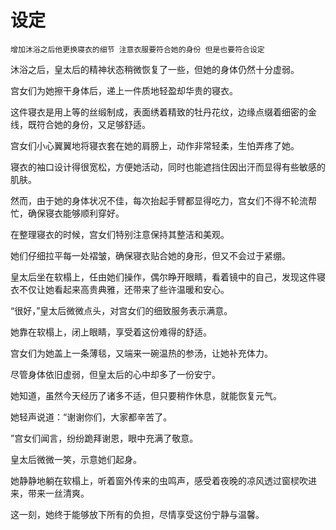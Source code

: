 # 设定

    增加沐浴之后他更换寝衣的细节 注意衣服要符合她的身份 但是也要符合设定

沐浴之后，皇太后的精神状态稍微恢复了一些，但她的身体仍然十分虚弱。

宫女们为她擦干身体后，递上一件质地轻盈却华贵的寝衣。

这件寝衣是用上等的丝缎制成，表面绣着精致的牡丹花纹，边缘点缀着细密的金线，既符合她的身份，又足够舒适。



宫女们小心翼翼地将寝衣套在她的肩膀上，动作非常轻柔，生怕弄疼了她。

寝衣的袖口设计得很宽松，方便她活动，同时也能遮挡住因出汗而显得有些敏感的肌肤。

然而，由于她的身体状况不佳，每次抬起手臂都显得吃力，宫女们不得不轮流帮忙，确保寝衣能够顺利穿好。



在整理寝衣的时候，宫女们特别注意保持其整洁和美观。

她们仔细拉平每一处褶皱，确保寝衣贴合她的身形，但又不会过于紧绷。

皇太后坐在软榻上，任由她们操作，偶尔睁开眼睛，看着镜中的自己，发现这件寝衣不仅让她看起来高贵典雅，还带来了些许温暖和安心。



“很好，”皇太后微微点头，对宫女们的细致服务表示满意。

她靠在软榻上，闭上眼睛，享受着这份难得的舒适。

宫女们为她盖上一条薄毯，又端来一碗温热的参汤，让她补充体力。



尽管身体依旧虚弱，但皇太后的心中却多了一份安宁。

她知道，虽然今天经历了诸多不适，但只要稍作休息，就能恢复元气。

她轻声说道：“谢谢你们，大家都辛苦了。

”宫女们闻言，纷纷跪拜谢恩，眼中充满了敬意。



皇太后微微一笑，示意她们起身。

她静静地躺在软榻上，听着窗外传来的虫鸣声，感受着夜晚的凉风透过窗棂吹进来，带来一丝清爽。

这一刻，她终于能够放下所有的负担，尽情享受这份宁静与温馨。

